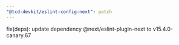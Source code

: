 ```yaml
---
"@tcd-devkit/eslint-config-next": patch
---
```


fix(deps): update dependency @next/eslint-plugin-next to v15.4.0-canary.67
